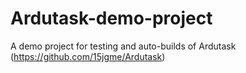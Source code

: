 # Ardutask-demo-project
A demo project for testing and auto-builds of Ardutask (https://github.com/15jgme/Ardutask)
